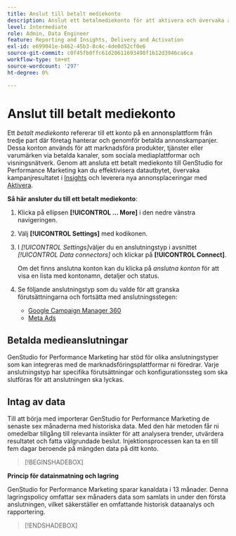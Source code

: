 ```yaml
---
title: Anslut till betalt mediekonto
description: Anslut ett betalmediekonto för att aktivera och övervaka annonser och media med Adobe GenStudio for Performance Marketing.
level: Intermediate
role: Admin, Data Engineer
feature: Reporting and Insights, Delivery and Activation
exl-id: e699041e-b462-45b3-8c4c-4de0d52cf0e6
source-git-commit: c0f45fb0ffc61d20611693498f1b12d3946ca6ca
workflow-type: tm+mt
source-wordcount: '297'
ht-degree: 0%

---
```


# Anslut till betalt mediekonto

Ett _betalt mediekonto_ refererar till ett konto på en annonsplattform från tredje part där företag hanterar och genomför betalda annonskampanjer. Dessa konton används för att marknadsföra produkter, tjänster eller varumärken via betalda kanaler, som sociala mediaplattformar och visningsnätverk. Genom att ansluta ett betalt mediekonto till GenStudio for Performance Marketing kan du effektivisera datautbytet, övervaka kampanjresultatet i [Insights](/help/user-guide/insights/overview.md) och leverera nya annonsplaceringar med [Aktivera](/help/user-guide/activation/overview.md).

**Så här ansluter du till ett betalt mediekonto**:

1. Klicka på ellipsen **[!UICONTROL ... More]** i den nedre vänstra navigeringen.

1. Välj **[!UICONTROL Settings]** med kodikonen.

1. I _[!UICONTROL Settings]_&#x200B;väljer du en anslutningstyp i avsnittet&#x200B;_[!UICONTROL Data connectors]_ och klickar på **[!UICONTROL Connect]**.

   Om det finns anslutna konton kan du klicka på _anslutna konton_ för att visa en lista med kontonamn, detaljer och status.

1. Se följande anslutningstyp som du valde för att granska förutsättningarna och fortsätta med anslutningsstegen:

   - [Google Campaign Manager 360](google-cm360.md)
   - [Meta Ads](meta-ads.md)

## Betalda medieanslutningar

GenStudio for Performance Marketing har stöd för olika anslutningstyper som kan integreras med de marknadsföringsplattformar ni föredrar. Varje anslutningstyp har specifika förutsättningar och konfigurationssteg som ska slutföras för att anslutningen ska lyckas.

## Intag av data

Till att börja med importerar GenStudio for Performance Marketing de senaste sex månaderna med historiska data. Med den här metoden får ni omedelbar tillgång till relevanta insikter för att analysera trender, utvärdera resultatet och fatta välgrundade beslut. Injektionsprocessen kan ta en till fem dagar beroende på mängden data på ditt konto.

>[!BEGINSHADEBOX]

**Princip för datainmatning och lagring**

GenStudio for Performance Marketing sparar kanaldata i 13 månader. Denna lagringspolicy omfattar sex månaders data som samlats in under den första anslutningen, vilket säkerställer en omfattande historisk dataanalys och rapportering.

>[!ENDSHADEBOX]
